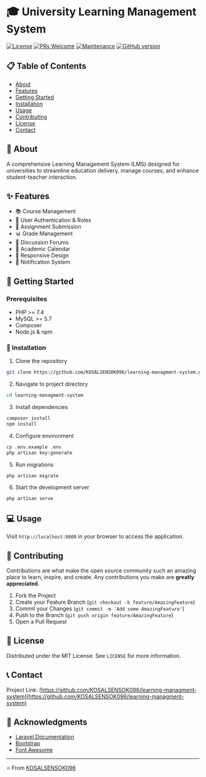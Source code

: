 # 🎓 University Learning Management System

[![License](https://img.shields.io/badge/License-MIT-blue.svg)](LICENSE)
[![PRs Welcome](https://img.shields.io/badge/PRs-welcome-brightgreen.svg)](http://makeapullrequest.com)
[![Maintenance](https://img.shields.io/badge/Maintained%3F-yes-green.svg)](https://github.com/KOSALSENSOK096/learning-managment-system/graphs/commit-activity)
[![GitHub version](https://badge.fury.io/gh/KOSALSENSOK096%2Flearning-managment-system.svg)](https://badge.fury.io/gh/KOSALSENSOK096%2Flearning-managment-system)

## 📋 Table of Contents
- [About](#about)
- [Features](#features)
- [Getting Started](#getting-started)
- [Installation](#installation)
- [Usage](#usage)
- [Contributing](#contributing)
- [License](#license)
- [Contact](#contact)

## 🎯 About
A comprehensive Learning Management System (LMS) designed for universities to streamline education delivery, manage courses, and enhance student-teacher interaction.

## ✨ Features
- 📚 Course Management
- 👥 User Authentication & Roles
- 📝 Assignment Submission
- 📊 Grade Management
- 💬 Discussion Forums
- 📅 Academic Calendar
- 📱 Responsive Design
- 📨 Notification System

## 🚀 Getting Started

### Prerequisites
- PHP >= 7.4
- MySQL >= 5.7
- Composer
- Node.js & npm

### 🔧 Installation

1. Clone the repository
```bash
git clone https://github.com/KOSALSENSOK096/learning-managment-system.git
```

2. Navigate to project directory
```bash
cd learning-managment-system
```

3. Install dependencies
```bash
composer install
npm install
```

4. Configure environment
```bash
cp .env.example .env
php artisan key:generate
```

5. Run migrations
```bash
php artisan migrate
```

6. Start the development server
```bash
php artisan serve
```

## 💻 Usage
Visit `http://localhost:8000` in your browser to access the application.

## 🤝 Contributing
Contributions are what make the open source community such an amazing place to learn, inspire, and create. Any contributions you make are **greatly appreciated**.

1. Fork the Project
2. Create your Feature Branch (`git checkout -b feature/AmazingFeature`)
3. Commit your Changes (`git commit -m 'Add some AmazingFeature'`)
4. Push to the Branch (`git push origin feature/AmazingFeature`)
5. Open a Pull Request

## 📄 License
Distributed under the MIT License. See `LICENSE` for more information.

## 📞 Contact
Project Link: [https://github.com/KOSALSENSOK096/learning-managment-system](https://github.com/KOSALSENSOK096/learning-managment-system)

## 🙏 Acknowledgments
* [Laravel Documentation](https://laravel.com/docs)
* [Bootstrap](https://getbootstrap.com)
* [Font Awesome](https://fontawesome.com)

---
⭐️ From [KOSALSENSOK096](https://github.com/KOSALSENSOK096)
